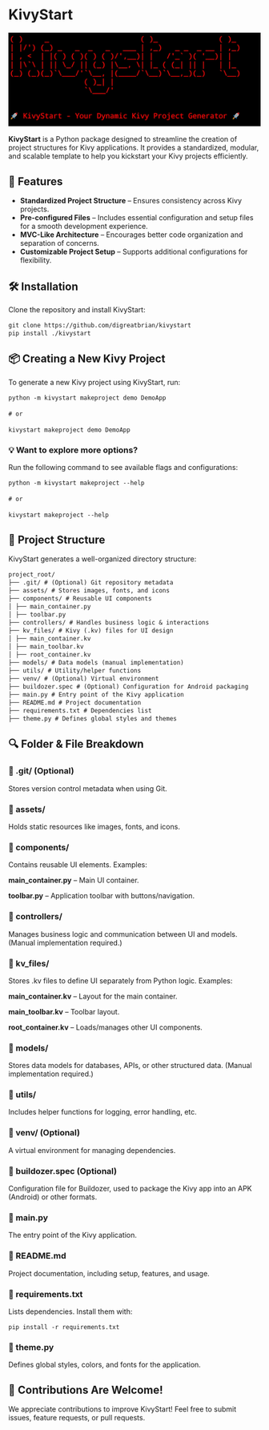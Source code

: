
# KivyStart
![KivyStart Image](./images/kivystart.jpg)

**KivyStart** is a Python package designed to streamline the creation of project structures for Kivy applications. It provides a standardized, modular, and scalable template to help you kickstart your Kivy projects efficiently.

## 🚀 Features

- **Standardized Project Structure** – Ensures consistency across Kivy projects.
- **Pre-configured Files** – Includes essential configuration and setup files for a smooth development experience.
- **MVC-Like Architecture** – Encourages better code organization and separation of concerns.
- **Customizable Project Setup** – Supports additional configurations for flexibility.

## 🛠 Installation

Clone the repository and install KivyStart:
```
git clone https://github.com/digreatbrian/kivystart
pip install ./kivystart 
```

## 📦 Creating a New Kivy Project

To generate a new Kivy project using KivyStart, run:
```
python -m kivystart makeproject demo DemoApp 

# or

kivystart makeproject demo DemoApp
```

### 💡 Want to explore more options?
Run the following command to see available flags and configurations:

```
python -m kivystart makeproject --help 

# or

kivystart makeproject --help
```

## 📂 Project Structure

KivyStart generates a well-organized directory structure:
```
project_root/ 
├── .git/ # (Optional) Git repository metadata 
├── assets/ # Stores images, fonts, and icons 
├── components/ # Reusable UI components 
│ ├── main_container.py 
│ ├── toolbar.py 
├── controllers/ # Handles business logic & interactions 
├── kv_files/ # Kivy (.kv) files for UI design 
│ ├── main_container.kv 
│ ├── main_toolbar.kv 
│ ├── root_container.kv 
├── models/ # Data models (manual implementation) 
├── utils/ # Utility/helper functions 
├── venv/ # (Optional) Virtual environment 
├── buildozer.spec # (Optional) Configuration for Android packaging 
├── main.py # Entry point of the Kivy application 
├── README.md # Project documentation 
├── requirements.txt # Dependencies list 
├── theme.py # Defines global styles and themes 
```

## 🔍 Folder & File Breakdown

### 📁 .git/ (Optional)

Stores version control metadata when using Git.

### 📁 assets/

Holds static resources like images, fonts, and icons.

### 📁 components/

Contains reusable UI elements. Examples:

**main_container.py** – Main UI container.

**toolbar.py** – Application toolbar with buttons/navigation.

### 📁 controllers/

Manages business logic and communication between UI and models. (Manual implementation required.)

### 📁 kv_files/

Stores .kv files to define UI separately from Python logic. Examples:

**main_container.kv** – Layout for the main container.

**main_toolbar.kv** – Toolbar layout.

**root_container.kv** – Loads/manages other UI components.

### 📁 models/

Stores data models for databases, APIs, or other structured data. (Manual implementation required.)

### 📁 utils/

Includes helper functions for logging, error handling, etc.

### 📁 venv/ (Optional)

A virtual environment for managing dependencies.

### 📄 buildozer.spec (Optional)

Configuration file for Buildozer, used to package the Kivy app into an APK (Android) or other formats.

### 📄 main.py

The entry point of the Kivy application.

### 📄 README.md

Project documentation, including setup, features, and usage.

### 📄 requirements.txt

Lists dependencies. Install them with:
```
pip install -r requirements.txt 
```

### 📄 theme.py

Defines global styles, colors, and fonts for the application.

## 🤝 Contributions Are Welcome!

We appreciate contributions to improve KivyStart! Feel free to submit issues, feature requests, or pull requests.
